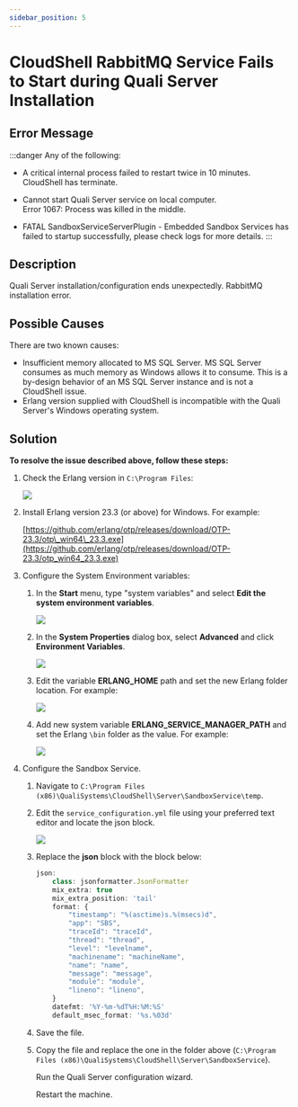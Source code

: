```yaml
---
sidebar_position: 5
---
```


# CloudShell RabbitMQ Service Fails to Start during Quali Server Installation

## Error Message

:::danger Any of the following:

- A critical internal process failed to restart twice in 10 minutes. CloudShell has terminate.

- Cannot start Quali Server service on local computer.  
Error 1067: Process was killed in the middle.

- FATAL SandboxServiceServerPlugin - Embedded Sandbox Services has failed to startup successfully, please check logs for more details.
:::

## Description

Quali Server installation/configuration ends unexpectedly. RabbitMQ installation error.

## Possible Causes

There are two known causes:

- Insufficient memory allocated to MS SQL Server. MS SQL Server consumes as much memory as Windows allows it to consume. This is a by-design behavior of an MS SQL Server instance and is not a CloudShell issue.
- Erlang version supplied with CloudShell is incompatible with the Quali Server's Windows operating system.

## Solution

**To resolve the issue described above, follow these steps:**

1. Check the Erlang version in `C:\Program Files`:
    
    ![](/Images/Troubleshoot/rabbitMQFail.png)
    
2. Install Erlang version 23.3 (or above) for Windows. For example:
    
    [https://github.com/erlang/otp/releases/download/OTP-23.3/otp\_win64\_23.3.exe](https://github.com/erlang/otp/releases/download/OTP-23.3/otp_win64_23.3.exe)
    
3. Configure the System Environment variables:
    
    1. In the **Start** menu, type "system variables" and select **Edit the system environment variables**.
        
        ![](/Images/Troubleshoot/RabbitMQFail2.png)
        
    2. In the **System Properties** dialog box, select **Advanced** and click **Environment Variables**.
        
        ![](/Images/Troubleshoot/RabbitMQFail3.png)
        
    3. Edit the variable **ERLANG\_HOME** path and set the new Erlang folder location. For example:
        
        ![](/Images/Troubleshoot/RabbitMQFail4.png)
        
    4. Add new system variable **ERLANG\_SERVICE\_MANAGER\_PATH** and set the Erlang `\bin` folder as the value. For example:
        
        ![](/Images/Troubleshoot/RabbitMQFail5.png)
        
4. Configure the Sandbox Service.
    1. Navigate to `C:\Program Files (x86)\QualiSystems\CloudShell\Server\SandboxService\temp`.
    2. Edit the `service_configuration.yml` file using your preferred text editor and locate the json block.
        
        ![](/Images/Troubleshoot/RabbitMQFail6.png)
        
    3. Replace the **json** block with the block below:
        
        ```javascript
        json:  
            class: jsonformatter.JsonFormatter
            mix_extra: true
            mix_extra_position: 'tail'
            format: {
                "timestamp": "%(asctime)s.%(msecs)d",
                "app": "SBS",
                "traceId": "traceId",
                "thread": "thread",
                "level": "levelname",
                "machinename": "machineName",
                "name": "name",
                "message": "message",
                "module": "module",
                "lineno": "lineno",
            }
            datefmt: '%Y-%m-%dT%H:%M:%S'
            default_msec_format: '%s.%03d'
        ```
        
    4. Save the file.
    5. Copy the file and replace the one in the folder above (`C:\Program Files (x86)\QualiSystems\CloudShell\Server\SandboxService`).
        
        Run the Quali Server configuration wizard.
        
        Restart the machine.
